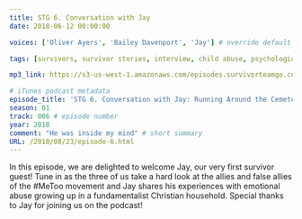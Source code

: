 ```yaml
---
title: STG 6. Conversation with Jay
date: 2018-06-12 00:00:00

voices: ['Oliver Ayers', 'Bailey Davenport', 'Jay'] # override default (which is just Oliver and Bailey)

tags: [survivors, survivor stories, interview, child abuse, psychological abuse, religion, religious abuse]

mp3_link: https://s3-us-west-1.amazonaws.com/episodes.survivorteamgo.com/STG+6+Conversation+with+Jay+Running+Around+the+Cemetery.mp3

# iTunes podcast metadata
episode_title: 'STG 6. Conversation with Jay: Running Around the Cemetery'
season: 01
track: 006 # episode number
year: 2018
comment: "He was inside my mind" # short summary
URL: /2018/08/23/episode-6.html
---
```


In this episode, we are delighted to welcome Jay, our very first survivor guest! Tune in as the three of us take a hard look at the allies and false allies of the #MeToo movement and Jay shares his experiences with emotional abuse growing up in a fundamentalist Christian household. Special thanks to Jay for joining us on the podcast!
